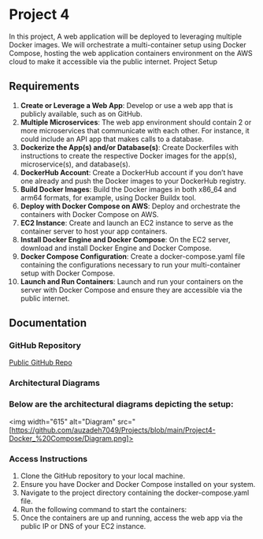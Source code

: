 # Project 4
In this project, A web application will be deployed to leveraging multiple Docker images. We will orchestrate a multi-container setup using Docker Compose, hosting the web application containers environment on the AWS cloud to make it accessible via the public internet.
Project Setup
## Requirements

1. **Create or Leverage a Web App**: Develop or use a web app that is publicly available, such as on GitHub.
2. **Multiple Microservices**: The web app environment should contain 2 or more microservices that communicate with each other. For instance, it could include an API app that makes calls to a database.
3. **Dockerize the App(s) and/or Database(s)**: Create Dockerfiles with instructions to create the respective Docker images for the app(s), microservice(s), and database(s).
4. **DockerHub Account**: Create a DockerHub account if you don’t have one already and push the Docker images to your DockerHub registry.
5. **Build Docker Images**: Build the Docker images in both x86_64 and arm64 formats, for example, using Docker Buildx tool.
6. **Deploy with Docker Compose on AWS**: Deploy and orchestrate the containers with Docker Compose on AWS.
7. **EC2 Instance**: Create and launch an EC2 instance to serve as the container server to host your app containers.
8. **Install Docker Engine and Docker Compose**: On the EC2 server, download and install Docker Engine and Docker Compose.
9. **Docker Compose Configuration**: Create a docker-compose.yaml file containing the configurations necessary to run your multi-container setup with Docker Compose.
10. **Launch and Run Containers**: Launch and run your containers on the server with Docker Compose and ensure they are accessible via the public internet.

## Documentation

### GitHub Repository
[Public GitHub Repo](link-to-your-github-repo)

### Architectural Diagrams
### Below are the architectural diagrams depicting the setup:<br>

<img width="615" alt="Diagram" src="[https://github.com/auzadeh7049/Projects/blob/main/Project4-Docker_%20Compose/Diagram.png]>


### Access Instructions
1. Clone the GitHub repository to your local machine.
2. Ensure you have Docker and Docker Compose installed on your system.
3. Navigate to the project directory containing the docker-compose.yaml file.
4. Run the following command to start the containers:
5. Once the containers are up and running, access the web app via the public IP or DNS of your EC2 instance.






